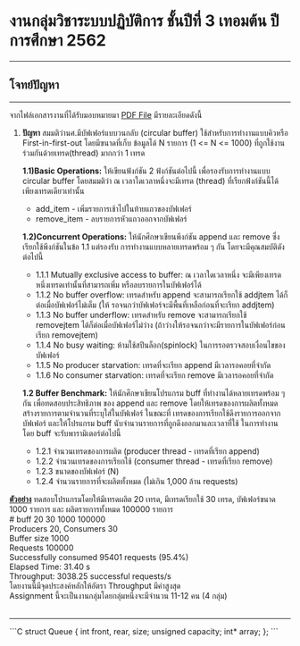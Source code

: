 # งานกลุ่มวิชาระบบปฏิบัติการ ชั้นปีที่ 3 เทอมต้น ปีการศึกษา 2562
---
## โจทย์ปัญหา
---
จากไฟล์เอกสารงานที่ได้รับมอบหมายมา [PDF File](https://github.com/ipskm/ProOS/blob/master/KU%20Assignment%201.pdf) มีรายละเอียดดังนี้
1. <strong>ปัญหา</strong>
สมมติว่านศ.มีบัฟเฟอร์แบบวนกลับ (circular buffer) ใช้สำหรับการทำงานแบบคิวหรือ First-in-first-out โดยมีฃนาดที่เก็บ ข้อมูลได้ N รายการ (1 <= N <= 1000) ที่ถูกใช้งานร่วมกันด้วยเทรด(thread) มากกว่า 1 เทรด<br>
<ul><b>1.1)Basic Operations:</b> ให้เขียนฟ้งก์ชัน 2 ฟ้งก์ชันต่อไปนี้ เพื่อรองรับการทำงานแบบ circular buffer โดยสมมติว่า ณ เวลาใดเวลาหนึ่งจะมีเทรด (thread) ที่เรืยกฟ้งก์ชันนี้ได้เพียงเทรดเดียวเท่านั้น<ul>
<li>add_item - เพิ่มรายการเช้าไปในท้ายแถวของบัฟเฟอร์</li>
<li>remove_item - ลบรายการหัวแถวออกจากบัฟเฟอร์</li>
</ul></ul>
<ul><b>1.2)Concurrent Operations:</b> ให้นักศึกษาเขียนพีงก์ชัน append และ remove ซึ่งเรียกใช้พีงก์ชันในข้อ 1.1 แต่รองรับ การทำงานแบบหลายเทรดพร้อม ๆ กัน โดยจะมีคุณสมบัติดังต่อไปนี้<ul>
<li> 1.1.1	Mutually exclusive access to buffer: ณ เวลาใดเวลาหนึ่ง จะมีเพียงเทรดหนึ่งเทรดเท่านั้นที่สามารถเพิ่ม หรือลบรายการในบัฟเฟอร์ได้</li>
<li>1.1.2	No buffer overflow: เทรดสำหรับ append จะสามารถเรียกใช้ addjtem ได้ก็ต่อเมื่อบัฟเฟอร์ไม่เต็ม (ให้ รอจนกว่าบัฟเฟอร์จะมีพื้นที่เหลือก่อนที่จะเรียก addjtem)</li>
<li>1.1.3	No buffer underflow: เทรดสำหรับ remove จะสามารถเรียกใช้ removejtem ได้ก็ต่อเมื่อบัฟเฟอร์ไม่ว่าง (ถ้าว่างให้รอจนกว่าจะมีรายการในบัฟเฟอร์ก่อนเรียก removejtem)</li>
<li>1.1.4	No busy waiting: ห้ามใช้สปีนล็อก(spinlock) ในการรอตรวจสอบเงื่อนไขของบัฟเฟอร์</li>
<li>1.1.5	No producer starvation: เทรดที่จะเรียก append มีเวลารอคอยที่จำกัด</li>
<li>1.1.6	No consumer starvation: เทรดที่จะเรียก remove มีเวลารอคอยที่จำกัด</li></ul></ul>
<ul>
<b>1.2	Buffer Benchmark:</b> ให้นักศึกษาเขียนโปรแกรม buff ที่ทำงานได้หลายเทรดพร้อม ๆ กัน เพื่อทดสอบประสิทธิภาพ ของ append และ remove โดยให้เทรดของการผลิตทั้งหมดสร้างรายการตามจำนวนที่ระบุใส่ในบัฟเฟอร์ ในขณะที่ เทรดของการเรียกใช้ดึงรายการออกจากบัฟเฟอร์ และให้โปรแกรม buff นับจำนวนรายการที่ถูกดึงออกมาและเวลาที่ใช้ ในการทำงาน โดย buff จะรับพารามิเตอร์ต่อไปนี้<ul>
<li> 1.2.1	จำนวนเทรดของการผลิต (producer thread - เทรดที่เรียก append)</li>
<li> 1.2.2	จำนวนเทรดของการเรียกใช้ (consumer thread - เทรดที่เรียก remove)</li>
<li> 1.2.3	ขนาดของบัฟเฟอร์ (N)</li>
<li> 1.2.4	จำนวนรายการที่จะผลิตทั้งหมด (ไม่เกิน 1,000 ล้าน requests)</li> </ul></ul>
<b><u>ตัวอย่าง</u></b> ทดสอบโปรแกรมโดยให้มีเทรดผลิต 20 เทรด, มีเทรดเรียกใช้ 30 เทรด, บัฟเฟอร์ขนาด 1000 รายการ และ ผลิตรายการทั้งหมด 100000 รายการ<br> # buff 20 30 1000 100000<br>
Producers 20, Consumers 30<br> Buffer size 1000 <br>Requests 100000<br>
Successfully consumed 95401 requests (95.4%)<br>
Elapsed Time: 31.40 s<br>
Throughput: 3038.25 successful requests/s<br>
โดยงานนี้มีจุดประสงค์หลักให้อัตรา Throughput มีค่าสูงสุด <Br>
Assignment นี้จะเป็นงานกลุ่มโดยกลุ่มหนึ่งจะมีจำนวน 11-12 คน (4 กลุ่ม)<bR><br>
<hr>
```C
struct Queue 
{ 
    int front, rear, size; 
    unsigned capacity; 
    int* array; 
}; 
```